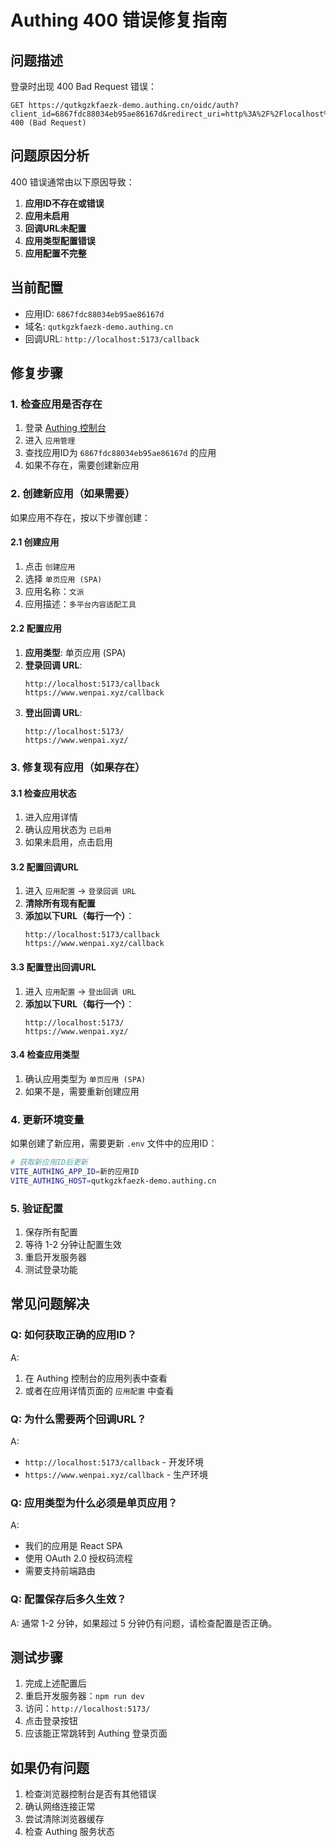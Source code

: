 # Authing 400 错误修复指南

## 问题描述
登录时出现 400 Bad Request 错误：
```
GET https://qutkgzkfaezk-demo.authing.cn/oidc/auth?client_id=6867fdc88034eb95ae86167d&redirect_uri=http%3A%2F%2Flocalhost%3A5173%2Fcallback&scope=openid+profile+email+phone&response_type=code&state=%2Fcreative 400 (Bad Request)
```

## 问题原因分析
400 错误通常由以下原因导致：
1. **应用ID不存在或错误**
2. **应用未启用**
3. **回调URL未配置**
4. **应用类型配置错误**
5. **应用配置不完整**

## 当前配置
- 应用ID: `6867fdc88034eb95ae86167d`
- 域名: `qutkgzkfaezk-demo.authing.cn`
- 回调URL: `http://localhost:5173/callback`

## 修复步骤

### 1. 检查应用是否存在
1. 登录 [Authing 控制台](https://console.authing.cn/)
2. 进入 `应用管理`
3. 查找应用ID为 `6867fdc88034eb95ae86167d` 的应用
4. 如果不存在，需要创建新应用

### 2. 创建新应用（如果需要）
如果应用不存在，按以下步骤创建：

#### 2.1 创建应用
1. 点击 `创建应用`
2. 选择 `单页应用 (SPA)`
3. 应用名称：`文派`
4. 应用描述：`多平台内容适配工具`

#### 2.2 配置应用
1. **应用类型**: 单页应用 (SPA)
2. **登录回调 URL**: 
   ```
   http://localhost:5173/callback
   https://www.wenpai.xyz/callback
   ```
3. **登出回调 URL**:
   ```
   http://localhost:5173/
   https://www.wenpai.xyz/
   ```

### 3. 修复现有应用（如果存在）

#### 3.1 检查应用状态
1. 进入应用详情
2. 确认应用状态为 `已启用`
3. 如果未启用，点击启用

#### 3.2 配置回调URL
1. 进入 `应用配置` → `登录回调 URL`
2. **清除所有现有配置**
3. **添加以下URL（每行一个）**：
   ```
   http://localhost:5173/callback
   https://www.wenpai.xyz/callback
   ```

#### 3.3 配置登出回调URL
1. 进入 `应用配置` → `登出回调 URL`
2. **添加以下URL（每行一个）**：
   ```
   http://localhost:5173/
   https://www.wenpai.xyz/
   ```

#### 3.4 检查应用类型
1. 确认应用类型为 `单页应用 (SPA)`
2. 如果不是，需要重新创建应用

### 4. 更新环境变量
如果创建了新应用，需要更新 `.env` 文件中的应用ID：

```bash
# 获取新应用ID后更新
VITE_AUTHING_APP_ID=新的应用ID
VITE_AUTHING_HOST=qutkgzkfaezk-demo.authing.cn
```

### 5. 验证配置
1. 保存所有配置
2. 等待 1-2 分钟让配置生效
3. 重启开发服务器
4. 测试登录功能

## 常见问题解决

### Q: 如何获取正确的应用ID？
A: 
1. 在 Authing 控制台的应用列表中查看
2. 或者在应用详情页面的 `应用配置` 中查看

### Q: 为什么需要两个回调URL？
A: 
- `http://localhost:5173/callback` - 开发环境
- `https://www.wenpai.xyz/callback` - 生产环境

### Q: 应用类型为什么必须是单页应用？
A: 
- 我们的应用是 React SPA
- 使用 OAuth 2.0 授权码流程
- 需要支持前端路由

### Q: 配置保存后多久生效？
A: 通常 1-2 分钟，如果超过 5 分钟仍有问题，请检查配置是否正确。

## 测试步骤
1. 完成上述配置后
2. 重启开发服务器：`npm run dev`
3. 访问：`http://localhost:5173/`
4. 点击登录按钮
5. 应该能正常跳转到 Authing 登录页面

## 如果仍有问题
1. 检查浏览器控制台是否有其他错误
2. 确认网络连接正常
3. 尝试清除浏览器缓存
4. 检查 Authing 服务状态 